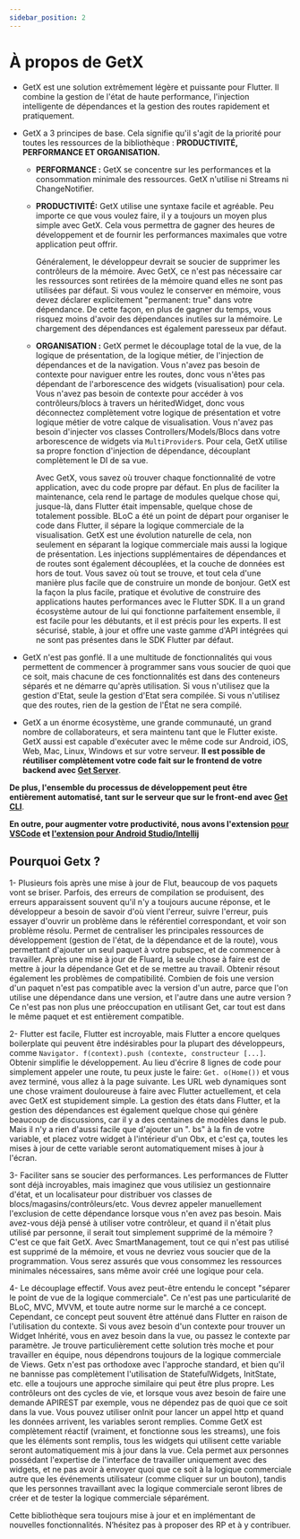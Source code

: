 ```yaml
---
sidebar_position: 2
---
```


# À propos de GetX

- GetX est une solution extrêmement légère et puissante pour Flutter. Il combine la gestion de l'état de haute performance, l'injection intelligente de dépendances et la gestion des routes rapidement et pratiquement.

- GetX a 3 principes de base. Cela signifie qu'il s'agit de la priorité pour toutes les ressources de la bibliothèque : **PRODUCTIVITÉ, PERFORMANCE ET ORGANISATION.**

  - **PERFORMANCE :** GetX se concentre sur les performances et la consommation minimale des ressources. GetX n'utilise ni Streams ni ChangeNotifier.

  - **PRODUCTIVITÉ:** GetX utilise une syntaxe facile et agréable. Peu importe ce que vous voulez faire, il y a toujours un moyen plus simple avec GetX. Cela vous permettra de gagner des heures de développement et de fournir les performances maximales que votre application peut offrir.

    Généralement, le développeur devrait se soucier de supprimer les contrôleurs de la mémoire. Avec GetX, ce n'est pas nécessaire car les ressources sont retirées de la mémoire quand elles ne sont pas utilisées par défaut. Si vous voulez le conserver en mémoire, vous devez déclarer explicitement "permanent: true" dans votre dépendance. De cette façon, en plus de gagner du temps, vous risquez moins d'avoir des dépendances inutiles sur la mémoire. Le chargement des dépendances est également paresseux par défaut.

  - **ORGANISATION :** GetX permet le découplage total de la vue, de la logique de présentation, de la logique métier, de l'injection de dépendances et de la navigation. Vous n'avez pas besoin de contexte pour naviguer entre les routes, donc vous n'êtes pas dépendant de l'arborescence des widgets (visualisation) pour cela. Vous n'avez pas besoin de contexte pour accéder à vos contrôleurs/blocs à travers un héritedWidget, donc vous déconnectez complètement votre logique de présentation et votre logique métier de votre calque de visualisation. Vous n'avez pas besoin d'injecter vos classes Controllers/Models/Blocs dans votre arborescence de widgets via `MultiProvider`s. Pour cela, GetX utilise sa propre fonction d'injection de dépendance, découplant complètement le DI de sa vue.

    Avec GetX, vous savez où trouver chaque fonctionnalité de votre application, avec du code propre par défaut. En plus de faciliter la maintenance, cela rend le partage de modules quelque chose qui, jusque-là, dans Flutter était impensable, quelque chose de totalement possible.
    BLoC a été un point de départ pour organiser le code dans Flutter, il sépare la logique commerciale de la visualisation. GetX est une évolution naturelle de cela, non seulement en séparant la logique commerciale mais aussi la logique de présentation. Les injections supplémentaires de dépendances et de routes sont également découplées, et la couche de données est hors de tout. Vous savez où tout se trouve, et tout cela d'une manière plus facile que de construire un monde de bonjour.
    GetX est la façon la plus facile, pratique et évolutive de construire des applications hautes performances avec le Flutter SDK. Il a un grand écosystème autour de lui qui fonctionne parfaitement ensemble, il est facile pour les débutants, et il est précis pour les experts. Il est sécurisé, stable, à jour et offre une vaste gamme d'API intégrées qui ne sont pas présentes dans le SDK Flutter par défaut.

- GetX n'est pas gonflé. Il a une multitude de fonctionnalités qui vous permettent de commencer à programmer sans vous soucier de quoi que ce soit, mais chacune de ces fonctionnalités est dans des conteneurs séparés et ne démarre qu'après utilisation. Si vous n'utilisez que la gestion d'Etat, seule la gestion d'Etat sera compilée. Si vous n'utilisez que des routes, rien de la gestion de l'État ne sera compilé.

- GetX a un énorme écosystème, une grande communauté, un grand nombre de collaborateurs, et sera maintenu tant que le Flutter existe. GetX aussi est capable d'exécuter avec le même code sur Android, iOS, Web, Mac, Linux, Windows et sur votre serveur.
  **Il est possible de réutiliser complètement votre code fait sur le frontend de votre backend avec [Get Server](https://github.com/jonataslaw/get_server)**.

**De plus, l'ensemble du processus de développement peut être entièrement automatisé, tant sur le serveur que sur le front-end avec [Get CLI](https://github.com/jonataslaw/get_cli)**.

**En outre, pour augmenter votre productivité, nous avons l'extension
[pour VSCode](https://marketplace.visualstudio.com/items?itemName=get-snippets.get-snippets) et [l'extension pour Android Studio/Intellij](https://plugins.jetbrains.com/plugin/14975-getx-snippets)**

## Pourquoi Getx ?

1- Plusieurs fois après une mise à jour de Flut, beaucoup de vos paquets vont se briser. Parfois, des erreurs de compilation se produisent, des erreurs apparaissent souvent qu'il n'y a toujours aucune réponse, et le développeur a besoin de savoir d'où vient l'erreur, suivre l'erreur, puis essayer d'ouvrir un problème dans le référentiel correspondant, et voir son problème résolu. Permet de centraliser les principales ressources de développement (gestion de l'état, de la dépendance et de la route), vous permettant d'ajouter un seul paquet à votre pubspec, et de commencer à travailler. Après une mise à jour de Fluard, la seule chose à faire est de mettre à jour la dépendance Get et de se mettre au travail. Obtenir résout également les problèmes de compatibilité. Combien de fois une version d'un paquet n'est pas compatible avec la version d'un autre, parce que l'on utilise une dépendance dans une version, et l'autre dans une autre version ? Ce n'est pas non plus une préoccupation en utilisant Get, car tout est dans le même paquet et est entièrement compatible.

2- Flutter est facile, Flutter est incroyable, mais Flutter a encore quelques boilerplate qui peuvent être indésirables pour la plupart des développeurs, comme `Navigator. f(context).push (contexte, constructeur [...]`. Obtenir simplifie le développement. Au lieu d'écrire 8 lignes de code pour simplement appeler une route, tu peux juste le faire: `Get. o(Home())` et vous avez terminé, vous allez à la page suivante. Les URL web dynamiques sont une chose vraiment douloureuse à faire avec Flutter actuellement, et cela avec GetX est stupidement simple. La gestion des états dans Flutter, et la gestion des dépendances est également quelque chose qui génère beaucoup de discussions, car il y a des centaines de modèles dans le pub. Mais il n'y a rien d'aussi facile que d'ajouter un ". bs" à la fin de votre variable, et placez votre widget à l'intérieur d'un Obx, et c'est ça, toutes les mises à jour de cette variable seront automatiquement mises à jour à l'écran.

3- Faciliter sans se soucier des performances. Les performances de Flutter sont déjà incroyables, mais imaginez que vous utilisiez un gestionnaire d'état, et un localisateur pour distribuer vos classes de blocs/magasins/contrôleurs/etc. Vous devrez appeler manuellement l'exclusion de cette dépendance lorsque vous n'en avez pas besoin. Mais avez-vous déjà pensé à utiliser votre contrôleur, et quand il n'était plus utilisé par personne, il serait tout simplement supprimé de la mémoire ? C'est ce que fait GetX. Avec SmartManagement, tout ce qui n'est pas utilisé est supprimé de la mémoire, et vous ne devriez vous soucier que de la programmation. Vous serez assurés que vous consommez les ressources minimales nécessaires, sans même avoir créé une logique pour cela.

4- Le découplage effectif. Vous avez peut-être entendu le concept "séparer le point de vue de la logique commerciale". Ce n'est pas une particularité de BLoC, MVC, MVVM, et toute autre norme sur le marché a ce concept. Cependant, ce concept peut souvent être atténué dans Flutter en raison de l'utilisation du contexte.
Si vous avez besoin d'un contexte pour trouver un Widget Inhérité, vous en avez besoin dans la vue, ou passez le contexte par paramètre. Je trouve particulièrement cette solution très moche et pour travailler en équipe, nous dépendrons toujours de la logique commerciale de Views. Getx n'est pas orthodoxe avec l'approche standard, et bien qu'il ne bannisse pas complètement l'utilisation de StatefulWidgets, InitState, etc. elle a toujours une approche similaire qui peut être plus propre. Les contrôleurs ont des cycles de vie, et lorsque vous avez besoin de faire une demande APIREST par exemple, vous ne dépendez pas de quoi que ce soit dans la vue. Vous pouvez utiliser onInit pour lancer un appel http et quand les données arrivent, les variables seront remplies. Comme GetX est complètement réactif (vraiment, et fonctionne sous les streams), une fois que les éléments sont remplis, tous les widgets qui utilisent cette variable seront automatiquement mis à jour dans la vue. Cela permet aux personnes possédant l'expertise de l'interface de travailler uniquement avec des widgets, et ne pas avoir à envoyer quoi que ce soit à la logique commerciale autre que les événements utilisateur (comme cliquer sur un bouton), tandis que les personnes travaillant avec la logique commerciale seront libres de créer et de tester la logique commerciale séparément.

Cette bibliothèque sera toujours mise à jour et en implémentant de nouvelles fonctionnalités. N’hésitez pas à proposer des RP et à y contribuer.
